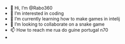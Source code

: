 - 👋 Hi, I’m @Rabo360
- 👀 I’m interested in coding
- 🌱 I’m currently learning how to make games in intelij
- 💞️ I’m looking to collaborate on a snake game
- 📫 How to reach me rua do guine portugal n70
- 

<!---
Rabo360/Rabo360 is a ✨ special ✨ repository because its `README.md` (this file) appears on your GitHub profile.
You can click the Preview link to take a look at your changes.
--->
